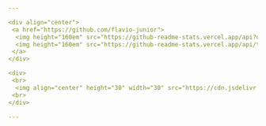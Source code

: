 ```yaml
---

<div align="center">
 <a href="https://github.com/flavio-junior">
  <img height="160em" src="https://github-readme-stats.vercel.app/api?username=flavio-junior&show_icons=true&theme=black&include_all_commits=true&count_private=true"/>
  <img height="160em" src="https://github-readme-stats.vercel.app/api/top-langs/?username=flavio-junior&layout=compact&langs_count=16&theme=black"/>
 </a>
</div>  

<div>
 <br>
  <img align="center" height="30" width="30" src="https://cdn.jsdelivr.net/gh/devicons/devicon/icons/android/android-original-wordmark.svg" />
 <br>
</div>

---
```

